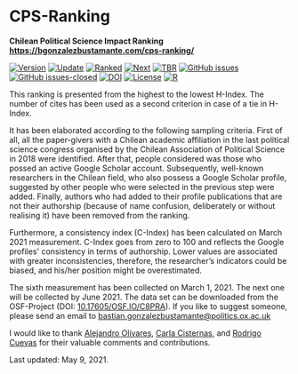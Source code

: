 # CPS-Ranking
**Chilean Political Science Impact Ranking** \
**https://bgonzalezbustamante.com/cps-ranking/**

[![Version](https://img.shields.io/badge/version-v3.3.7-blue.svg)](https://github.com/bgonzalezbustamante/CPS-Ranking/blob/master/changelog.txt) [![Update](https://img.shields.io/badge/latest%20release-March%202021-orange.svg)](https://bgonzalezbustamante.com/cps-ranking/series/2021-03-08-impact-ranking/) [![Ranked](https://img.shields.io/badge/cases%20ranked-153-brightgreen.svg)](https://bgonzalezbustamante.com/cps-ranking/series/2021-03-08-impact-ranking/) [![Next](https://img.shields.io/badge/next%20release-June%202021-red.svg)](https://github.com/bgonzalezbustamante/CPS-Ranking/blob/master/changelog.txt) [![TBR](https://img.shields.io/badge/to%20be%20ranked-13-yellow.svg)](https://github.com/bgonzalezbustamante/CPS-Ranking/blob/master/to-be-ranked.md) [![GitHub issues](https://img.shields.io/github/issues/bgonzalezbustamante/CPS-Ranking.svg)](https://github.com/bgonzalezbustamante/CPS-Ranking/issues/) [![GitHub issues-closed](https://img.shields.io/github/issues-closed/bgonzalezbustamante/CPS-Ranking.svg)](https://github.com/bgonzalezbustamante/CPS-Ranking/issues?q=is%3Aissue+is%3Aclosed) [![DOI](https://img.shields.io/badge/DOI-10.17605%2FOSF.IO%2FC8PRA-blue)](https://doi.org/10.17605/OSF.IO/C8PRA) [![License](https://img.shields.io/badge/license-CC--BY--4.0-black)](https://github.com/bgonzalezbustamante/CPS-Ranking/blob/master/LICENSE.txt) [![R](https://img.shields.io/badge/made%20with-R%20v4.0.2-1f425f.svg)](https://cran.r-project.org/)

This ranking is presented from the highest to the lowest H-Index. The number of cites has been used as a second criterion in case of a tie in H-Index.

It has been elaborated according to the following sampling criteria. First of all, all the paper-givers with a Chilean academic affiliation in the last political science congress organised by the Chilean Association of Political Science in 2018 were identified. After that, people considered was those who possed an active Google Scholar account. Subsequently, well-known researchers in the Chilean field, who also possess a Google Scholar profile, suggested by other people who were selected in the previous step were added. Finally, authors who had added to their profile publications that are not their authorship (because of name confusion, deliberately or without realising it) have been removed from the ranking.

Furthermore, a consistency index (C-Index) has been calculated on March 2021 measurement. C-Index goes from zero to 100 and reflects the Google profiles' consistency in terms of authorship. Lower values are associated with greater inconsistencies, therefore, the researcher’s indicators could be biased, and his/her position might be overestimated. 

The sixth measurement has been collected on March 1, 2021. The next one will be collected by June 2021. The data set can be downloaded from the OSF-Project (DOI: [10.17605/OSF.IO/C8PRA](http://doi.org/10.17605/OSF.IO/C8PRA)). If you like to suggest someone, please send an email to bastian.gonzalezbustamante@politics.ox.ac.uk 

I would like to thank [Alejandro Olivares](https://bgonzalezbustamante.com/authors/aolivares/), [Carla Cisternas](https://bgonzalezbustamante.com/authors/ccisternas/), and [Rodrigo Cuevas](https://bgonzalezbustamante.com/authors/rcuevas/) for their valuable comments and contributions. 

Last updated: May 9, 2021.

